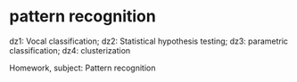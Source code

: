 # pattern recognition
dz1: Vocal classification;
dz2: Statistical hypothesis testing; 
dz3: parametric classification;
dz4: clusterization

Homework, subject: Pattern recognition
